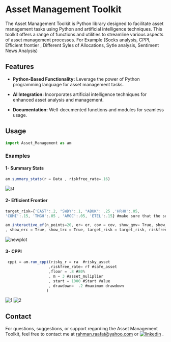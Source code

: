 # Asset Management Toolkit
The Asset Management Toolkit is Python library designed to facilitate asset management tasks using Python and artificial intelligence techniques. This toolkit offers a range of functions and utilities to streamline various aspects of asset management processes.
For Example (Socks analysis, CPPI, Efficient frontier , Different Syles of Allocations, Sytle analysis, Sentiment News Analysis)

## Features
- **Python-Based Functionality:** Leverage the power of Python programming language for asset management tasks.

- **AI Integration:** Incorporates artificial intelligence techniques for enhanced asset analysis and management.

- **Documentation:** Well-documented functions and modules for seamless usage.

## Usage

```javascript
import Asset_Management as am
```
### Examples
#### 1- Summary Stats
```javascript
am.summary_stats(r = Data , riskfree_rate=.16)
``` 
![st](https://github.com/AbdrahmanRaafat/Asset-Management/assets/74067572/57a3adec-c45a-49b2-a520-236575e3e8d5)

#### 2- Efficient Frontier
```javascript
target_risk={'EAST':.2, "SWDY":.1, "ABUK": .25 ,'HRHO':.05,
'COMI':.15, 'TMGH':.05 , 'AMOC':.05, 'ETEL':.15} #make sure that the sum of them = 1 

am.interactive_ef(n_points=20, er= er, cov = cov, show_gmv= True, show_cml= True , show_ew= True
, show_erc = True, show_trc = True, target_risk = target_risk, riskfree_rate= .16 )
 ```
![newplot ](https://github.com/AbdrahmanRaafat/Asset-Management/assets/74067572/015d1ef6-5c18-4dea-a8ae-8ada3899980f)

 #### 3- CPPI
```javascript
 cppi = am.run_cppi(risky_r = ra  #risky_asset 
                   ,riskfree_rate= rf #safe_asset
                   ,floor = .8 #80%
                   , m = 3 #asset_muliplier
                   , start = 1000 #Start Value
                   , drawdown=  .2 #maximum drawdown 
                  )
  ```
![1](https://github.com/AbdrahmanRaafat/Asset-Management/assets/74067572/783c32e7-660d-415c-9e66-9ec8c2c7e0e1)
![2](https://github.com/AbdrahmanRaafat/Asset-Management/assets/74067572/8c79fa5a-36d9-4d28-a204-88e56d78aeb3)

## Contact
For questions, suggestions, or support regarding the Asset Management Toolkit, feel free to contact me at rahman.raafat@yahoo.com or 
[![linkedin](https://img.shields.io/badge/linkedin-0A66C2?style=for-the-badge&logo=linkedin&logoColor=white)](https://www.linkedin.com/in/abdelrahman-r-22b96211a/)
.
